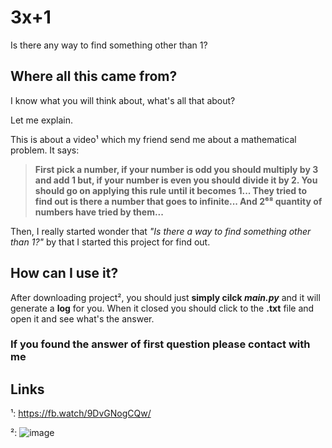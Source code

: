 # 3x+1
Is there any way to find something other than 1?

## Where all this came from?
I know what you will think about, what's all that about?

Let me explain.

This is about a video¹ which my friend send me about a mathematical problem.
It says: 
>**First pick a number, if your number is odd you should multiply by 3 and add 1 but, 
>if your number is even you should divide it by 2. You should go on applying this rule until it becomes 1...
>They tried to find out is there a number that goes to infinite... And 2⁶⁸ quantity of numbers have tried by them...**

Then, I really started wonder that *"Is there a way to find something other than 1?"* by that I started this project for find out.

## How can I use it?
After downloading project², you should just **simply cilck *main.py*** and it will generate a **log** for you.
When it closed you should click to the **.txt** file and open it and see what's the answer.

### If you found the answer of first question please contact with me

## Links
¹: https://fb.watch/9DvGNogCQw/


²: ![image](https://user-images.githubusercontent.com/79515501/144473576-f1074543-fc55-4275-b8fe-8da26b71fef3.png)
